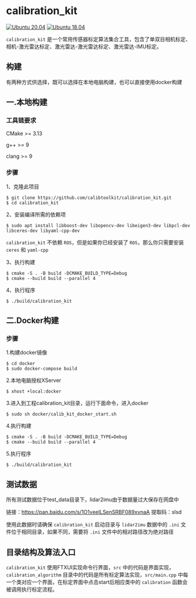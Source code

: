 # calibration_kit

[![Ubuntu 20.04](https://github.com/calibtoolkit/calibration_kit/actions/workflows/ubuntu-focal.yml/badge.svg)](https://github.com/calibtoolkit/calibration_kit/actions/workflows/ubuntu-focal.yml)
[![Ubuntu 18.04](https://github.com/calibtoolkit/calibration_kit/actions/workflows/ubuntu-bionic.yml/badge.svg)](https://github.com/calibtoolkit/calibration_kit/actions/workflows/ubuntu-bionic.yml)

`calibration_kit` 是一个常用传感器标定算法集合工具，包含了单双目相机标定、相机-激光雷达标定、激光雷达-激光雷达标定、激光雷达-IMU标定。

## 构建

有两种方式供选择，既可以选择在本地电脑构建，也可以直接使用docker构建

## 一.本地构建

### 工具链要求

CMake >= 3.13

g++ >= 9

clang >= 9

### 步骤

1、克隆此项目

```shell
$ git clone https://github.com/calibtoolkit/calibration_kit.git
$ cd calibration_kit
```

2、安装编译所需的依赖项

```shell
$ sudo apt install libboost-dev libopencv-dev libeigen3-dev libpcl-dev libceres-dev libyaml-cpp-dev
```

`calibration_kit` 不依赖 `ROS`，但是如果你已经安装了 `ROS`，那么你只需要安装 `ceres` 和 `yaml-cpp`

3、执行构建

```shell
$ cmake -S . -B build -DCMAKE_BUILD_TYPE=Debug 
$ cmake --build build --parallel 4
```

4、执行程序

```shell
$ ./build/calibration_kit
```

## 二.Docker构建

### 步骤

1.构建docker镜像

```
$ cd docker
$ sudo docker-compose build  
```

2.本地电脑授权XServer

```
$ xhost +local:docker
```

3.进入到工程calibration_kit目录，运行下面命令，进入docker

```
$ sudo sh docker/calib_kit_docker_start.sh
```

4.执行构建

```shell
$ cmake -S . -B build -DCMAKE_BUILD_TYPE=Debug 
$ cmake --build build --parallel 4
```

5.执行程序

```shell
$ ./build/calibration_kit
```

## 测试数据

所有测试数据位于test_data目录下，lidar2imu由于数据量过大保存在网盘中

链接：https://pan.baidu.com/s/1O1veeILSenSRBF089xvnaA  提取码：slsd

使用此数据时请确保 `calibration_kit` 启动目录与 `lidar2imu` 数据中的 `.ini` 文件位于相同目录，如果不同，需要将 `.ini` 文件中的相对路径改为绝对路径

## 目录结构及算法入口

`calibration_kit` 使用FTXUI实现命令行界面，`src` 中的代码是界面实现，`calibration_algorithm` 目录中的代码是所有标定算法实现，`src/main.cpp` 中每一个类对应一个界面，在标定界面中点击start后相应类中的 `calibration` 函数会被调用执行标定流程。
